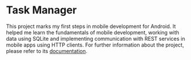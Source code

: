 # Task Manager
This project marks my first steps in mobile development for Android. It helped me learn the fundamentals of mobile development, working with data using SQLite and implementing communication with REST services in mobile apps using HTTP clients. For further information about the project, please refer to its [documentation](https://github.com/omin29/Mobile-Project/blob/main/%D0%9A%D0%A0_%D0%9C%D0%BE%D0%B1%D0%B8%D0%BB%D0%BD%D0%B8%D0%9F%D1%80%D0%B8%D0%BB%D0%BE%D0%B6%D0%B5%D0%BD%D0%B8%D1%8F_2101321005.pdf).
